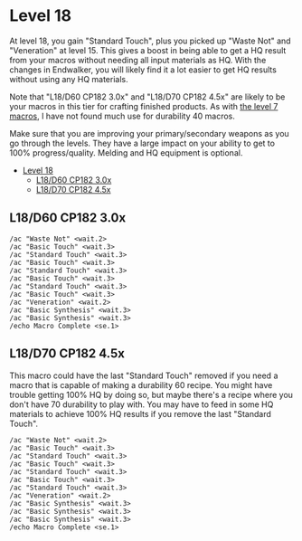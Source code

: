 # Level 18

At level 18, you gain "Standard Touch", plus you picked up "Waste Not" and "Veneration" at level 15.  This gives a boost in being able to get a HQ result from your macros without needing all input materials as HQ.  With the changes in Endwalker, you will likely find it a lot easier to get HQ results without using any HQ materials.

Note that "L18/D60 CP182 3.0x" and "L18/D70 CP182 4.5x" are likely to be your macros in this tier for crafting finished products.  As with [the level 7 macros](Level7CraftingMacros.md), I have not found much use for durability 40 macros.

Make sure that you are improving your primary/secondary weapons as you go through the levels.  They have a large impact on your ability to get to 100% progress/quality.  Melding and HQ equipment is optional.

- [Level 18](#level-18)
  - [L18/D60 CP182 3.0x](#l18d60-cp182-30x)
  - [L18/D70 CP182 4.5x](#l18d70-cp182-45x)

## L18/D60 CP182 3.0x

```
/ac "Waste Not" <wait.2>
/ac "Basic Touch" <wait.3>
/ac "Standard Touch" <wait.3>
/ac "Basic Touch" <wait.3>
/ac "Standard Touch" <wait.3>
/ac "Basic Touch" <wait.3>
/ac "Standard Touch" <wait.3>
/ac "Basic Touch" <wait.3>
/ac "Veneration" <wait.2>
/ac "Basic Synthesis" <wait.3>
/ac "Basic Synthesis" <wait.3>
/echo Macro Complete <se.1>
```

## L18/D70 CP182 4.5x

This macro could have the last "Standard Touch" removed if you need a macro that is capable of making a durability 60 recipe. You might have trouble getting 100% HQ by doing so, but maybe there's a recipe where you don't have 70 durability to play with.  You may have to feed in some HQ materials to achieve 100% HQ results if you remove the last "Standard Touch".

```
/ac "Waste Not" <wait.2>
/ac "Basic Touch" <wait.3>
/ac "Standard Touch" <wait.3>
/ac "Basic Touch" <wait.3>
/ac "Standard Touch" <wait.3>
/ac "Basic Touch" <wait.3>
/ac "Standard Touch" <wait.3>
/ac "Veneration" <wait.2>
/ac "Basic Synthesis" <wait.3>
/ac "Basic Synthesis" <wait.3>
/ac "Basic Synthesis" <wait.3>
/echo Macro Complete <se.1>
```
